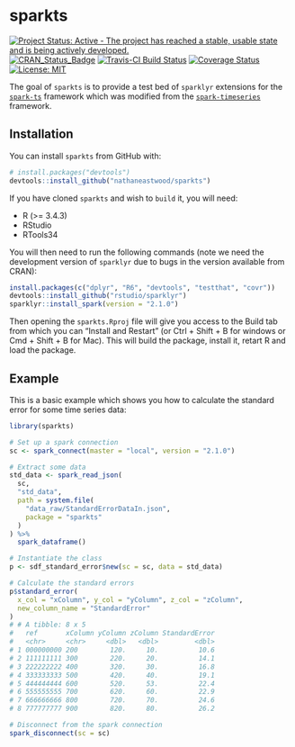 
<!-- README.md is generated from README.Rmd. Please edit that file -->

# sparkts

[![Project Status: Active - The project has reached a stable, usable
state and is being actively
developed.](http://www.repostatus.org/badges/latest/active.svg)](http://www.repostatus.org/#active)
[![CRAN\_Status\_Badge](http://www.r-pkg.org/badges/version/sparkts)](http://cran.r-project.org/package=sparkts)
[![Travis-CI Build
Status](https://travis-ci.org/nathaneastwood/sparkts.svg?branch=master)](https://travis-ci.org/nathaneastwood/sparkts)
[![Coverage
Status](https://img.shields.io/codecov/c/github/nathaneastwood/sparkts/master.svg)](https://codecov.io/github/nathaneastwood/sparkts?branch=master)
[![License:
MIT](https://img.shields.io/badge/License-MIT-yellow.svg)](https://opensource.org/licenses/MIT)

The goal of `sparkts` is to provide a test bed of `sparklyr` extensions
for the [`spark-ts`](https://github.com/srussell91/SparkTS) framework
which was modified from the
[`spark-timeseries`](https://github.com/sryza/spark-timeseries)
framework.

## Installation

You can install `sparkts` from GitHub with:

``` r
# install.packages("devtools")
devtools::install_github("nathaneastwood/sparkts")
```

If you have cloned `sparkts` and wish to `build` it, you will need:

  - R (\>= 3.4.3)
  - RStudio
  - RTools34

You will then need to run the following commands (note we need the
development version of `sparklyr` due to bugs in the version available
from CRAN):

``` r
install.packages(c("dplyr", "R6", "devtools", "testthat", "covr"))
devtools::install_github("rstudio/sparklyr")
sparklyr::install_spark(version = "2.1.0")
```

Then opening the `sparkts.Rproj` file will give you access to the Build
tab from which you can “Install and Restart” (or Ctrl + Shift + B for
windows or Cmd + Shift + B for Mac). This will build the package,
install it, retart R and load the package.

## Example

This is a basic example which shows you how to calculate the standard
error for some time series data:

``` r
library(sparkts)

# Set up a spark connection
sc <- spark_connect(master = "local", version = "2.1.0")

# Extract some data
std_data <- spark_read_json(
  sc,
  "std_data",
  path = system.file(
    "data_raw/StandardErrorDataIn.json",
    package = "sparkts"
  )
) %>%
  spark_dataframe()

# Instantiate the class
p <- sdf_standard_error$new(sc = sc, data = std_data)

# Calculate the standard errors
p$standard_error(
  x_col = "xColumn", y_col = "yColumn", z_col = "zColumn",
  new_column_name = "StandardError"
)
# # A tibble: 8 x 5
#   ref       xColumn yColumn zColumn StandardError
#   <chr>     <chr>     <dbl>   <dbl>         <dbl>
# 1 000000000 200        120.     10.          10.6
# 2 111111111 300        220.     20.          14.1
# 3 222222222 400        320.     30.          16.8
# 4 333333333 500        420.     40.          19.1
# 5 444444444 600        520.     53.          22.4
# 6 555555555 700        620.     60.          22.9
# 7 666666666 800        720.     70.          24.6
# 8 777777777 900        820.     80.          26.2

# Disconnect from the spark connection
spark_disconnect(sc = sc)
```
